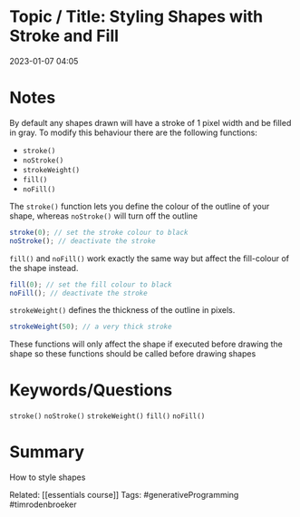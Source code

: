 # Topic / Title: Styling Shapes with Stroke and Fill

2023-01-07
04:05


# Notes
By default any shapes drawn will have a stroke of 1 pixel width and be filled in gray. To modify this behaviour there are the following functions:
- `stroke()`
- `noStroke()`
- `strokeWeight()`
- `fill()`
- `noFill()`

The `stroke()` function lets you define the colour of the outline of your shape, whereas `noStroke()` will turn off the outline
```javascript
stroke(0); // set the stroke colour to black
noStroke(); // deactivate the stroke
```

`fill()` and `noFill()` work exactly the same way but affect the fill-colour of the shape instead.
```javascript
fill(0); // set the fill colour to black
noFill(); // deactivate the stroke
```

`strokeWeight()` defines the thickness of the outline in pixels.
```javascript
strokeWeight(50); // a very thick stroke
```

These functions will only affect the shape if executed before drawing the shape so these functions should be called before drawing shapes

# Keywords/Questions
`stroke()`
`noStroke()`
`strokeWeight()`
`fill()`
`noFill()`

# Summary
How to style shapes

Related: [[essentials course]]
Tags: #generativeProgramming #timrodenbroeker 
